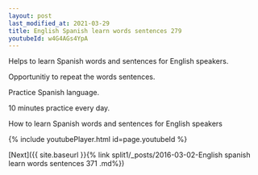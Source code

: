 ```yaml
---
layout: post
last_modified_at: 2021-03-29
title: English Spanish learn words sentences 279 
youtubeId: w4G4AGs4YpA
---
```

 
 
Helps to learn Spanish words and sentences for English speakers.

Opportunitiy to repeat the words sentences. 

Practice Spanish language. 
 
10 minutes practice every day. 
 
How to learn Spanish words and sentences for English speakers 
 
{% include youtubePlayer.html id=page.youtubeId %}
 
 
[Next]({{ site.baseurl }}{% link  split1/_posts/2016-03-02-English spanish learn words sentences 371 .md%})
 
